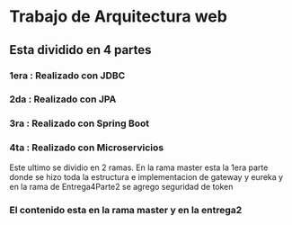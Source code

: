 # Trabajo de Arquitectura web
## Esta dividido en 4 partes 
### 1era : Realizado con JDBC
### 2da : Realizado con JPA
### 3ra : Realizado con Spring Boot
### 4ta : Realizado con Microservicios
 Este ultimo se dividio en 2 ramas. En la rama master esta la 1era parte donde se hizo toda la estructura e implementacion de gateway y eureka y en la rama de Entrega4Parte2 se agrego seguridad de token

### El contenido esta en la rama master y en la entrega2
